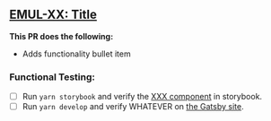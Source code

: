 ## [EMUL-XX: Title](https://fourkitchens.atlassian.net/browse/EMUL-XX)

**This PR does the following:**

- Adds functionality bullet item

<!--
### Local Testing setup (if you haven't done it yet):

- [ ] Clone this repo and/or checkout this branch
- [ ] run `yarn` to install dependencies
- [ ] Copy `.env.example` to `.env.development`, and fill in the required credentials.
-->

### Functional Testing:

- [ ] Run `yarn storybook` and verify the [XXX component](http://localhost:6006/?path=/story/organization-navigation--primary) in storybook.
- [ ] Run `yarn develop` and verify WHATEVER on [the Gatsby site](http://localhost:8000/).

<!--
**Notes:**
- Verify the functionality is working with translations.
- Verify other pages are not affected by the branch
-->

